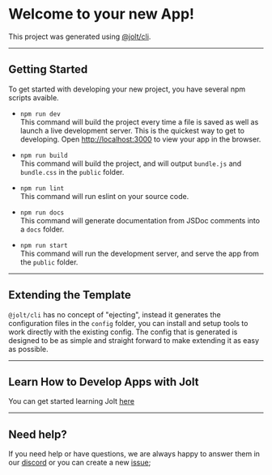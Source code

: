 # Welcome to your new App!

This project was generated using [@jolt/cli](https://github.com/OutwalkStudios/jolt/tree/master/jolt-cli).

---

## Getting Started

To get started with developing your new project, you have several npm scripts avaible.

- `npm run dev` </br>
This command will build the project every time a file is saved as well as launch a live development server. This is the quickest way to get to developing. Open [http://localhost:3000](http://localhost:3000) to view your app in the browser.

- `npm run build` </br>
This command will build the project, and will output `bundle.js` and `bundle.css` in the `public` folder.

- `npm run lint` </br>
This command will run eslint on your source code.

- `npm run docs` </br>
This command will generate documentation from JSDoc comments into a `docs` folder.

- `npm run start` </br>
This command will run the development server, and serve the app from the `public` folder.

---

## Extending the Template

`@jolt/cli` has no concept of "ejecting", instead it generates the configuration files in the `config` folder, you can install and setup tools to work directly with the existing config. The config that is generated is designed to be as simple and straight forward to make extending it as easy as possible.


---

## Learn How to Develop Apps with Jolt

You can get started learning Jolt [here](https://github.com/OutwalkStudios/jolt)

---

## Need help?

If you need help or have questions, we are always happy to answer them in our [discord](https://discord.gg/AA7qukU) or you can create a new [issue](https://github.com/OutwalkStudios/jolt/issues); 
